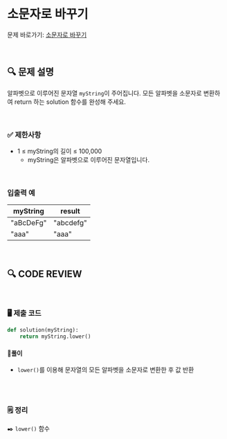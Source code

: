 # 소문자로 바꾸기

문제 바로가기: [소문자로 바꾸기](https://school.programmers.co.kr/learn/courses/30/lessons/181876)

<br/>

## **🔍 문제 설명**

알파벳으로 이루어진 문자열 `myString`이 주어집니다. 모든 알파벳을 소문자로 변환하여 return 하는 solution 함수를 완성해 주세요.

<br/>

### **✅ 제한사항**

- 1 ≤ myString의 길이 ≤ 100,000
  - myString은 알파벳으로 이루어진 문자열입니다.
<br/>

### **입출력 예**

|  myString	|  result   |
|-----------|-----------|
| "aBcDeFg" | "abcdefg" |
|   "aaa"	  |    "aaa"  |

<br/>

## **🔍 CODE REVIEW**
<br/>

### **🖥️ 제출 코드**

```python
def solution(myString):
    return myString.lower()
```

#### **📍풀이**

- `lower()`를 이용해 문자열의 모든 알파벳을 소문자로 변환한 후 값 반환

<br/>

  #
### **🗒️ 정리**
✒️ `lower()` 함수
